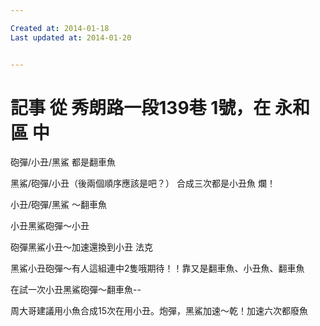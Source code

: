 ```yaml
---

Created at: 2014-01-18
Last updated at: 2014-01-20


---
```


# 記事 從 秀朗路一段139巷 1號，在 永和區 中


砲彈/小丑/黑鯊 都是翻車魚

黑鯊/砲彈/小丑（後兩個順序應該是吧？）
合成三次都是小丑魚 爛！

小丑/砲彈/黑鯊 ～翻車魚

小丑黑鯊砲彈～小丑

砲彈黑鯊小丑～加速還換到小丑 法克

黑鯊小丑砲彈～有人這組連中2隻哦期待！！靠又是翻車魚、小丑魚、翻車魚

在試一次小丑黑鯊砲彈～翻車魚--

周大哥建議用小魚合成15次在用小丑。炮彈，黑鯊加速～乾！加速六次都廢魚

